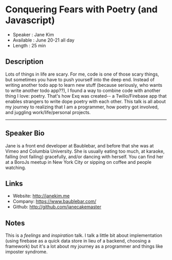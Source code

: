 Conquering Fears with Poetry (and Javascript)
========================

* Speaker   : Jane Kim
* Available : June 20-21 all day
* Length    : 25 min

Description
-----------

Lots of things in life are scary. For me, code is one of those scary things, but sometimes you have to push yourself into the deep end. Instead of writing another todo app to learn new stuff (because seriously, who wants to write another todo app??), I found a way to combine code with another thing I love: poetry. That's how Exq was created-- a Twilio/Firebase app that enables strangers to write dope poetry with each other. This talk is all about my journey to realizing that I am a programmer, how poetry got involved, and juggling work/life/personal projects.

---------------

Speaker Bio
-----------

Jane is a front end developer at Baublebar, and before that she was at Vimeo and Columbia University. She is usually eating too much, at karaoke, falling (not failing) gracefully, and/or dancing with herself. You can find her at a BoroJs meetup in New York City or sipping on coffee and people watching.

Links
-----

* Website: http://janekim.me
* Company: https://www.baublebar.com/
* Github: http://github.com/janecakemaster

Notes
-----
This is a *feelings* and *inspiration* talk. I talk a little bit about implementation (using firebase as a quick data store in lieu of a backend, choosing a framework) but it's a lot about my journey as a programmer and things like imposter syndrome.
